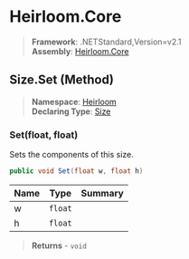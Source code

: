 # Heirloom.Core

> **Framework**: .NETStandard,Version=v2.1  
> **Assembly**: [Heirloom.Core][0]

## Size.Set (Method)

> **Namespace**: [Heirloom][0]  
> **Declaring Type**: [Size][1]

### Set(float, float)

Sets the components of this size.

```cs
public void Set(float w, float h)
```

| Name | Type    | Summary |
|------|---------|---------|
| w    | `float` |         |
| h    | `float` |         |

> **Returns** - `void`

[0]: ../../../Heirloom.Core.md
[1]: ../Size.md
